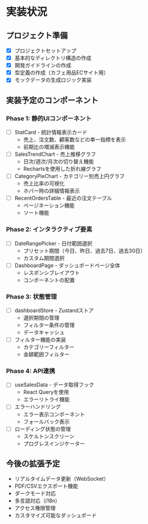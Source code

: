 # 実装状況

## プロジェクト準備
- [x] プロジェクトセットアップ
- [x] 基本的なディレクトリ構造の作成
- [x] 開発ガイドラインの作成
- [x] 型定義の作成（カフェ用品ECサイト用）
- [x] モックデータの生成ロジック実装

## 実装予定のコンポーネント

### Phase 1: 静的UIコンポーネント
- [ ] StatCard - 統計情報表示カード
  - 売上、注文数、顧客数などの単一指標を表示
  - 前期比の増減表示機能
- [ ] SalesTrendChart - 売上推移グラフ
  - 日次/週次/月次の切り替え機能
  - Rechartsを使用した折れ線グラフ
- [ ] CategoryPieChart - カテゴリー別売上円グラフ
  - 売上比率の可視化
  - ホバー時の詳細情報表示
- [ ] RecentOrdersTable - 最近の注文テーブル
  - ページネーション機能
  - ソート機能

### Phase 2: インタラクティブ要素
- [ ] DateRangePicker - 日付範囲選択
  - プリセット期間（今日、昨日、過去7日、過去30日）
  - カスタム期間選択
- [ ] DashboardPage - ダッシュボードページ全体
  - レスポンシブレイアウト
  - コンポーネントの配置

### Phase 3: 状態管理
- [ ] dashboardStore - Zustandストア
  - 選択期間の管理
  - フィルター条件の管理
  - データキャッシュ
- [ ] フィルター機能の実装
  - カテゴリーフィルター
  - 金額範囲フィルター

### Phase 4: API連携
- [ ] useSalesData - データ取得フック
  - React Queryを使用
  - エラーリトライ機能
- [ ] エラーハンドリング
  - エラー表示コンポーネント
  - フォールバック表示
- [ ] ローディング状態の管理
  - スケルトンスクリーン
  - プログレスインジケーター

## 今後の拡張予定
- リアルタイムデータ更新（WebSocket）
- PDF/CSVエクスポート機能
- ダークモード対応
- 多言語対応（i18n）
- アクセス権限管理
- カスタマイズ可能なダッシュボード